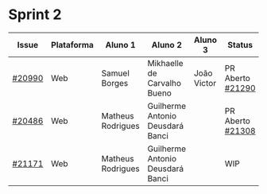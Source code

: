 # Sprint 2

| Issue                                                                      | Plataforma | Aluno 1                          | Aluno 2           | Aluno 3            | Status                                                        |
| -------------------------------------------------------------------------- | ---------- | -------------------------------- | ----------------- | ------------------ | --------------------------------------------------------------- |
| [#20990](https://github.com/RocketChat/Rocket.Chat/issues/20809)           | Web        | Samuel Borges    | Mikhaelle de Carvalho Bueno       | João Victor        | PR Aberto [#21290](https://github.com/RocketChat/Rocket.Chat.ReactNative/pull/21290)|
| [#20486](https://github.com/RocketChat/Rocket.Chat/issues/20486)           | Web        | Matheus Rodrigues   | Guilherme Antonio Deusdará Banci | | PR Aberto [#21308](https://github.com/RocketChat/Rocket.Chat/pull/21308)|
| [#21171](https://github.com/RocketChat/Rocket.Chat/issues/21171)           | Web        | Matheus Rodrigues   | Guilherme Antonio Deusdará Banci | | WIP |
